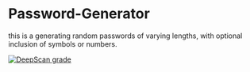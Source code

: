 # Password-Generator
this is a generating random passwords of varying lengths, with optional inclusion of symbols or numbers.

[![DeepScan grade](https://deepscan.io/api/teams/19512/projects/24476/branches/755799/badge/grade.svg)](https://deepscan.io/dashboard#view=project&tid=19512&pid=24476&bid=755799)
